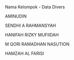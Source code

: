 Nama Kelompok - Data Divers

AMINUDIN

SENDHI A RAHMANSYAH

HANIFAH RIZKY MUFIIDAH

M QORI RAMADHAN NASUTION

HAMZAH AL FARISI
